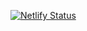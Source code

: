 [![Netlify Status](https://api.netlify.com/api/v1/badges/a801be50-61ae-44c3-8d50-4b262d4592b4/deploy-status)](https://app.netlify.com/sites/kind-clarke-032c82/deploys)